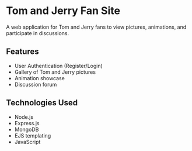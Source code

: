 # Tom and Jerry Fan Site

A web application for Tom and Jerry fans to view pictures, animations, and participate in discussions.

## Features

- User Authentication (Register/Login)
- Gallery of Tom and Jerry pictures
- Animation showcase
- Discussion forum

## Technologies Used

- Node.js
- Express.js
- MongoDB
- EJS templating
- JavaScript
